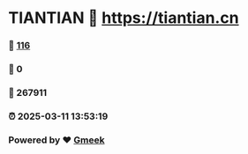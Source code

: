 # TIANTIAN :link: https://tiantian.cn 
### :page_facing_up: [116](https://tiantian.cn/tag.html) 
### :speech_balloon: 0 
### :hibiscus: 267911 
### :alarm_clock: 2025-03-11 13:53:19 
### Powered by :heart: [Gmeek](https://github.com/Meekdai/Gmeek)
